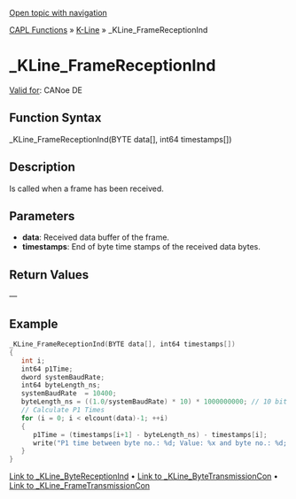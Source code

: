 [Open topic with navigation](../../../../../CANoeDEFamily.htm#Topics/CAPLFunctions/KLine/Functions/CAPLfunctionKLineFrameReceptionInd.md)

[CAPL Functions](../../CAPLfunctions.md) » [K-Line](../CAPLfunctionsKLineOverview.md) » _KLine_FrameReceptionInd

# _KLine_FrameReceptionInd

[Valid for](../../../Shared/FeatureAvailability.md):  CANoe DE

## Function Syntax

_KLine_FrameReceptionInd(BYTE data[], int64 timestamps[])

## Description

Is called when a frame has been received.

## Parameters

- **data**: Received data buffer of the frame.
- **timestamps**: End of byte time stamps of the received data bytes.

## Return Values

—

## Example

```c
_KLine_FrameReceptionInd(BYTE data[], int64 timestamps[])
{
   int i;
   int64 p1Time;
   dword systemBaudRate;
   int64 byteLength_ns;
   systemBaudRate  = 10400;
   byteLength_ns = ((1.0/systemBaudRate) * 10) * 1000000000; // 10 bit times in ns
   // Calculate P1 Times
   for (i = 0; i < elcount(data)-1; ++i)
   {
      p1Time = (timestamps[i+1] - byteLength_ns) - timestamps[i];
      write("P1 time between byte no.: %d; Value: %x and byte no.: %d; Value: %x == [%.6f]\n ", i, data[i], i+1, data[i+1], p1Time/1000000000.0);
   }
}
```

[Link to _KLine_ByteReceptionInd](CAPLfunctionKLineByteReceptionInd.md) • [Link to _KLine_ByteTransmissionCon](CAPLfunctionKLineByteTransmissionCon.md) • [Link to _KLine_FrameTransmissionCon](CAPLfunctionKLineFrameTransmissionCon.md)
